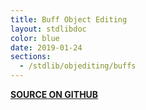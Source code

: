 ```yaml
---
title: Buff Object Editing
layout: stdlibdoc
color: blue
date: 2019-01-24
sections:
  - /stdlib/objediting/buffs
---
```


**[SOURCE ON GITHUB](https://github.com/wurstscript/WurstStdlib2/blob/master/wurst/objediting/BuffObjEditing.wurst)**
